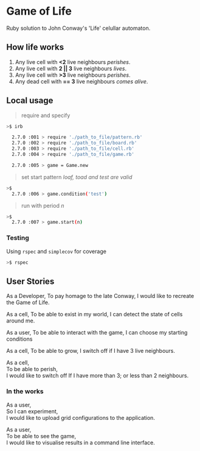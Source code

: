 # Game of Life

Ruby solution to John Conway's 'Life' celullar automaton.

## How life works

1. Any live cell with **<2** live neighbours _perishes_.  
2. Any live cell with **2 || 3** live neighbours _lives_.  
3. Any live cell with **>3** live neighbours _perishes_.  
4. Any dead cell with **== 3** live neighbours _comes alive_.

## Local usage

>require and specify

```bash
>$ irb

  2.7.0 :001 > require './path_to_file/pattern.rb'
  2.7.0 :002 > require './path_to_file/board.rb'
  2.7.0 :003 > require './path_to_file/cell.rb'
  2.7.0 :004 > require './path_to_file/game.rb'

  2.7.0 :005 > game = Game.new
```

>set start pattern
>_loaf, toad and test are valid_

```bash
>$
  2.7.0 :006 > game.condition('test')
```

>run with period _n_

```bash
>$
  2.7.0 :007 > game.start(n)
```

### Testing

Using `rspec` and `simplecov` for coverage

```bash
>$ rspec
```

## User Stories

As a Developer,
To pay homage to the late Conway,
I would like to recreate the Game of Life.
  
As a cell,
To be able to exist in my world,
I can detect the state of cells around me.  
  
As a user,
To be able to interact with the game,
I can choose my starting conditions  
  
As a cell,
To be able to grow,
I  switch off if I have 3 live neighbours.  
  
As a cell,  
To be able to perish,  
I would like to switch off If I have more than 3; or less than 2 neighbours.  

### In the works
  
As a user,  
So I can experiment,  
I would like to upload grid configurations to the application.  
  
As a user,  
To be able to see the game,  
I would like to visualise results in a command line interface.  
